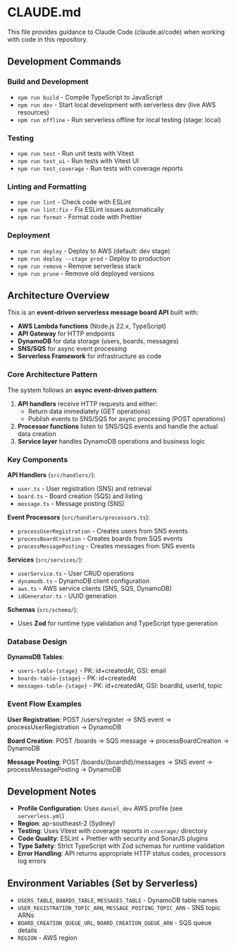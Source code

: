 # CLAUDE.md

This file provides guidance to Claude Code (claude.ai/code) when working with code in this repository.

## Development Commands

### Build and Development
- `npm run build` - Compile TypeScript to JavaScript 
- `npm run dev` - Start local development with serverless dev (live AWS resources)
- `npm run offline` - Run serverless offline for local testing (stage: local)

### Testing
- `npm run test` - Run unit tests with Vitest
- `npm run test_ui` - Run tests with Vitest UI
- `npm run test_coverage` - Run tests with coverage reports

### Linting and Formatting  
- `npm run lint` - Check code with ESLint
- `npm run lint:fix` - Fix ESLint issues automatically
- `npm run format` - Format code with Prettier

### Deployment
- `npm run deploy` - Deploy to AWS (default: dev stage)
- `npm run deploy --stage prod` - Deploy to production
- `npm run remove` - Remove serverless stack
- `npm run prune` - Remove old deployed versions

## Architecture Overview

This is an **event-driven serverless message board API** built with:
- **AWS Lambda functions** (Node.js 22.x, TypeScript)
- **API Gateway** for HTTP endpoints
- **DynamoDB** for data storage (users, boards, messages)
- **SNS/SQS** for async event processing
- **Serverless Framework** for infrastructure as code

### Core Architecture Pattern

The system follows an **async event-driven pattern**:
1. **API handlers** receive HTTP requests and either:
   - Return data immediately (GET operations)
   - Publish events to SNS/SQS for async processing (POST operations)
2. **Processor functions** listen to SNS/SQS events and handle the actual data creation
3. **Service layer** handles DynamoDB operations and business logic

### Key Components

**API Handlers** (`src/handlers/`):
- `user.ts` - User registration (SNS) and retrieval
- `board.ts` - Board creation (SQS) and listing  
- `message.ts` - Message posting (SNS)

**Event Processors** (`src/handlers/processors.ts`):
- `processUserRegistration` - Creates users from SNS events
- `processBoardCreation` - Creates boards from SQS events
- `processMessagePosting` - Creates messages from SNS events

**Services** (`src/services/`):
- `userService.ts` - User CRUD operations
- `dynamodb.ts` - DynamoDB client configuration
- `aws.ts` - AWS service clients (SNS, SQS, DynamoDB)
- `idGenerator.ts` - UUID generation

**Schemas** (`src/schema/`):
- Uses **Zod** for runtime type validation and TypeScript type generation

### Database Design

**DynamoDB Tables**:
- `users-table-{stage}` - PK: id+createdAt, GSI: email
- `boards-table-{stage}` - PK: id+createdAt  
- `messages-table-{stage}` - PK: id+createdAt, GSI: boardId, userId, topic

### Event Flow Examples

**User Registration**:
POST /users/register → SNS event → processUserRegistration → DynamoDB

**Board Creation**: 
POST /boards → SQS message → processBoardCreation → DynamoDB

**Message Posting**:
POST /boards/{boardId}/messages → SNS event → processMessagePosting → DynamoDB

## Development Notes

- **Profile Configuration**: Uses `daniel_dev` AWS profile (see `serverless.yml`)
- **Region**: ap-southeast-2 (Sydney)
- **Testing**: Uses Vitest with coverage reports in `coverage/` directory
- **Code Quality**: ESLint + Prettier with security and SonarJS plugins
- **Type Safety**: Strict TypeScript with Zod schemas for runtime validation
- **Error Handling**: API returns appropriate HTTP status codes, processors log errors

## Environment Variables (Set by Serverless)

- `USERS_TABLE`, `BOARDS_TABLE`, `MESSAGES_TABLE` - DynamoDB table names
- `USER_REGISTRATION_TOPIC_ARN`, `MESSAGE_POSTING_TOPIC_ARN` - SNS topic ARNs
- `BOARD_CREATION_QUEUE_URL`, `BOARD_CREATION_QUEUE_ARN` - SQS queue details
- `REGION` - AWS region